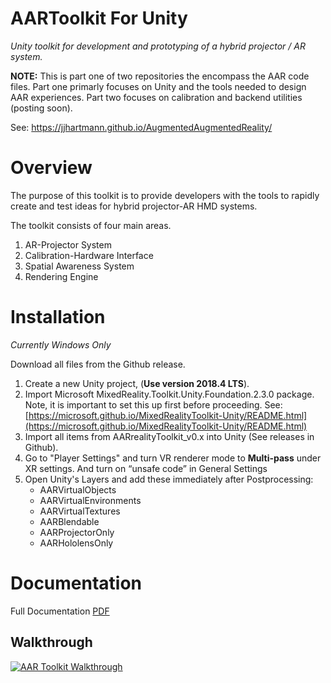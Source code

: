 # AARToolkit For Unity

_Unity toolkit for development and prototyping of a hybrid projector / AR system._

**NOTE:** This is part one of two repositories the encompass the AAR code files. Part one primarly focuses on Unity and the tools needed to design AAR experiences. Part two focuses on calibration and backend utilities (posting soon).

See: https://jjhartmann.github.io/AugmentedAugmentedReality/ 

# Overview

The purpose of this toolkit is to provide developers with the tools to rapidly create and test ideas for hybrid projector-AR HMD systems.

The toolkit consists of four main areas. 

1. AR-Projector System
2. Calibration-Hardware Interface
3. Spatial Awareness System
4. Rendering Engine


# Installation
_Currently Windows Only_

Download all files from the Github release.

1. Create a new Unity project, (**Use version 2018.4 LTS**).
2. Import Microsoft MixedReality.Toolkit.Unity.Foundation.2.3.0 package. Note, it is important to set this up first before proceeding. See: [https://microsoft.github.io/MixedRealityToolkit-Unity/README.html](https://microsoft.github.io/MixedRealityToolkit-Unity/README.html)
3. Import all items from AARrealityToolkit_v0.x into Unity (See releases in Github).
4. Go to "Player Settings" and turn VR renderer mode to **Multi-pass** under XR settings. And turn on “unsafe code” in General Settings
5. Open Unity's Layers and add these immediately after Postprocessing:
    *   AARVirtualObjects
    *   AARVirtualEnvironments
    *   AARVirtualTextures
    *   AARBlendable
    *   AARProjectorOnly
    *   AARHololensOnly


# Documentation
Full Documentation [PDF](./Documentation/AARToolkit_v0.1_Documentation.pdf)

## Walkthrough

[![AAR Toolkit Walkthrough](https://img.youtube.com/vi/5L_M0OMuKF8/0.jpg)](https://www.youtube.com/watch?v=5L_M0OMuKF8)

